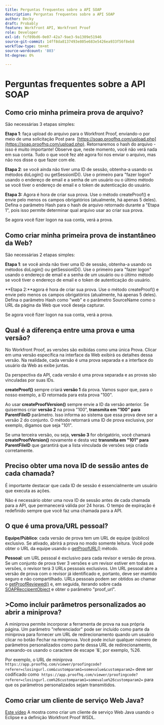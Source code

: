 ```yaml
---
title: Perguntas frequentes sobre a API SOAP
description: Perguntas frequentes sobre a API SOAP
author: Becky
draft: Probably
feature: Workfront API, Workfront Proof
role: Developer
exl-id: fcf89bd6-0e07-42a7-9ae3-9a1309e51946
source-git-commit: 14ff8da8137493e805e683e5426ea933f56f8eb8
workflow-type: tm+mt
source-wordcount: '803'
ht-degree: 0%

---
```


# Perguntas frequentes sobre a API SOAP

## Como crio minha primeira prova de arquivo?

São necessárias 3 etapas simples:

**Etapa 1**: faça upload do arquivo para o Workfront Proof, enviando-o por meio de uma solicitação Post para  [https://soap.proofhq.com/upload.php](https://soap.proofhq.com/upload.php). Retornaremos o hash do arquivo - isso é muito importante! Observe que, neste momento, você não verá nada em sua conta. Tudo o que você fez até agora foi nos enviar o arquivo, mas não nos disse o que fazer com ele.

**Etapa 2**: se você ainda não tiver uma ID de sessão, obtenha-a usando os métodos doLogin() ou getSessionID(). Use o primeiro para &quot;fazer logon&quot; usando o endereço de email e a senha de um usuário ou o último método se você tiver o endereço de email e o token de autenticação do usuário.

**Etapa 3:** Agora é hora de criar sua prova. Use o método createProof() e envie pelo menos os campos obrigatórios (atualmente, há apenas 5 deles). Defina o parâmetro Hash para o hash de arquivo retornado durante a &quot;Etapa 1&quot;, pois isso permite determinar qual arquivo usar ao criar sua prova.

Se agora você fizer logon na sua conta, verá a prova.

## Como criar minha primeira prova de instantâneo da Web?

São necessárias 2 etapas simples:

**Etapa 1**: se você ainda não tiver uma ID de sessão, obtenha-a usando os métodos doLogin() ou getSessionID(). Use o primeiro para &quot;fazer logon&quot; usando o endereço de email e a senha de um usuário ou o último método se você tiver o endereço de email e o token de autenticação do usuário.

**Etapa 2:**agora é hora de criar sua prova. Use o método createProof() e envie pelo menos os campos obrigatórios (atualmente, há apenas 5 deles). Defina o parâmetro Hash como &quot;web&quot; e o parâmetro SourceName como o URL da página da Web que você deseja capturar.

Se agora você fizer logon na sua conta, verá a prova.

## Qual é a diferença entre uma prova e uma versão?

No Workfront Proof, as versões são exibidas como uma única Prova. Clicar em uma versão específica na interface da Web exibirá os detalhes dessa versão. Na realidade, cada versão é uma prova separada e a interface do usuário da Web as exibe juntas.

Da perspectiva da API, cada versão é uma prova separada e as provas são vinculadas por suas IDs.

**createProof()** sempre criará **versão 1** da prova. Vamos supor que, para o nosso exemplo, a ID retornada para esta prova &quot;100&quot;.

Ao usar **createProofVersion()** sempre envie a ID da versão anterior. Se quisermos criar **versão 2** na prova &quot;100&quot;, **transmita em &quot;100&quot; para ParentFileID** parâmetro. Isso informa ao sistema que essa prova deve ser a versão 2 do conjunto. O método retornará uma ID de prova exclusiva, por exemplo, digamos que seja &quot;101&quot;.

Se uma terceira versão, ou seja, **versão 3** for obrigatório, você chamará **createProofVersion()** novamente e desta vez **transmita em &quot;101&quot; para ParentFileID** que garantirá que a lista vinculada de versões seja criada corretamente.

## Preciso obter uma nova ID de sessão antes de cada chamada?

É importante destacar que cada ID de sessão é essencialmente um usuário que executa as ações. 

Não é necessário obter uma nova ID de sessão antes de cada chamada para a API, que permanecerá válida por 24 horas. O tempo de expiração é redefinido sempre que você faz uma chamada para a API.

## O que é uma prova/URL pessoal?

**Equipe/Público**: cada versão de prova tem um URL de equipe (público) exclusivo. Se ativado, abrirá a prova no modo somente leitura. Você pode obter o URL da equipe usando o [getProofURL()](http://api.proofhq.com/home/proofs/getproofurl) método.

**Pessoal**: um URL pessoal é exclusivo para cada revisor e versão de prova. Se um conjunto de prova tiver 3 versões e um revisor estiver em todas as versões, o revisor terá 3 URLs pessoais exclusivos. Um URL pessoal abre a versão de prova com o revisor já identificado e, portanto, deve ser mantido seguro e não compartilhado. URLs pessoais podem ser obtidos ao chamar o [getProofReviewed()](http://api.proofhq.com/home/proofs/getproofreviewers) e, em seguida, iterando sobre cada  [SOAPReccipentObject](http://api.proofhq.com/home/objects/soaprecipientobject) e obter o parâmetro &quot;proof_url&quot;.

## >Como incluir parâmetros personalizados ao abrir a miniprova?

A miniprova permite incorporar a ferramenta de prova na sua própria página. Um parâmetro &quot;referenciador&quot; pode ser incluído como parte da miniprova para fornecer um URL de redirecionamento quando um usuário clicar no botão Fechar na miniprova. Você pode incluir qualquer número de parâmetros personalizados como parte dessa URL de redirecionamento, anexando-os usando o caractere de escape &#39;&amp;&#39;, por exemplo, %26.

Por exemplo, o URL de miniprova
`https://app.proofhq.com/viewer/proofingcode?referer=closingurl.com&customparam1=somevalue&customparam2=` deve ser codificado como 
`https://app.proofhq.com/viewer/proofingcode?referer=closingurl.com%26customparam1=somevalue%26customparam2=` para que os parâmetros personalizados sejam transmitidos.

## Como criar um cliente de serviço Web Java?

[Este vídeo](http://screencast.com/t/xsSNrqs5b) A mostra como criar um cliente de serviço Web Java usando o Eclipse e a definição Workfront Proof WSDL.

